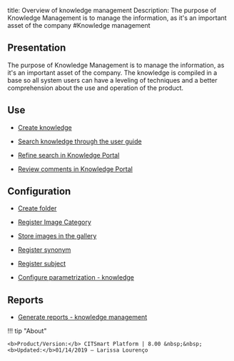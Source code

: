 title: Overview of knowledge management
Description: The purpose of Knowledge Management is to manage the information, as it's an important asset of the company 
#Knowledge management

Presentation
----------------

The purpose of Knowledge Management is to manage the information, as it's an
important asset of the company. The knowledge is compiled in a base so all
system users can have a leveling of techniques and a better comprehension about
the use and operation of the product.

Use
-------

- [Create knowledge](/en-us/citsmart-esp-8/processes/knowledge/use/create-knowledge.html)

- [Search knowledge through the user guide](/en-us/citsmart-esp-8/processes/knowledge/use/search-knowledge-by-user-guide.html)

- [Refine search in Knowledge Portal](/en-us/citsmart-esp-8/processes/knowledge/configuration/refine-search-knowledge-portal.html)

- [Review comments in Knowledge Portal](/en-us/citsmart-esp-8/processes/knowledge/use/review-reviews.html)

Configuration
-----------------

- [Create folder](/en-us/citsmart-esp-8/processes/knowledge/configuration/create-folder.html)

- [Register Image Category](/en-us/citsmart-esp-8/processes/knowledge/configuration/register-image-category.html)

- [Store images in the gallery](/en-us/citsmart-esp-8/processes/knowledge/configuration/store-images-gallery.html)

- [Register synonym](/en-us/citsmart-esp-8/processes/knowledge/configuration/register-synonym.html)

- [Register subject](/en-us/citsmart-esp-8/processes/knowledge/configuration/register-subject.html)

- [Configure parametrization - knowledge](/en-us/citsmart-esp-8/platform-administration/parameters-list/configure-parametrization-knowledge.html)

Reports
-----------

- [Generate reports - knowledge management](/en-us/citsmart-esp-8/processes/knowledge/configuration/generate-reports-knowledge-management.html)

!!! tip "About"

    <b>Product/Version:</b> CITSmart Platform | 8.00 &nbsp;&nbsp;
    <b>Updated:</b>01/14/2019 – Larissa Lourenço
